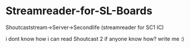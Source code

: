 # Streamreader-for-SL-Boards
Shoutcaststream->Server->Secondlife (streamreader for SC1 IC)

i dont know how i can read Shoutcast 2 if anyone know how? write me :)
